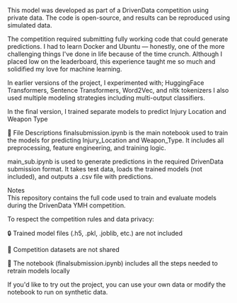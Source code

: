 This model was developed as part of a DrivenData competition using private data. The code is open-source, and results can be reproduced using simulated data.

The competition required submitting fully working code that could generate predictions. I had to learn Docker and Ubuntu — honestly, one of the more challenging things I've done in life because of the time crunch. Although I placed low on the leaderboard, this experience taught me so much and solidified my love for machine learning.

In earlier versions of the project, I experimented with; HuggingFace Transformers, Sentence Transformers, Word2Vec, and nltk tokenizers
I also used multiple modeling strategies including multi-output classifiers.

In the final version, I trained separate models to predict Injury Location and Weapon Type


📁 File Descriptions
finalsubmission.ipynb is the main notebook used to train the models for predicting Injury_Location and Weapon_Type. It includes all preprocessing, feature engineering, and training logic.

main_sub.ipynb is used to generate predictions in the required DrivenData submission format. It takes test data, loads the trained models (not included), and outputs a .csv file with predictions.


Notes  
This repository contains the full code used to train and evaluate models during the DrivenData YMH competition.

To respect the competition rules and data privacy:

🔒 Trained model files (.h5, .pkl, .joblib, etc.) are not included

📁 Competition datasets are not shared

🧠 The notebook (finalsubmission.ipynb) includes all the steps needed to retrain models locally

If you'd like to try out the project, you can use your own data or modify the notebook to run on synthetic data.
